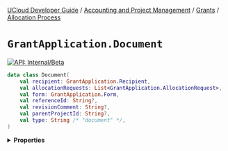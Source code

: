 [UCloud Developer Guide](/docs/developer-guide/README.md) / [Accounting and Project Management](/docs/developer-guide/accounting-and-projects/README.md) / [Grants](/docs/developer-guide/accounting-and-projects/grants/README.md) / [Allocation Process](/docs/developer-guide/accounting-and-projects/grants/grants.md)

# `GrantApplication.Document`


[![API: Internal/Beta](https://img.shields.io/static/v1?label=API&message=Internal/Beta&color=red&style=flat-square)](/docs/developer-guide/core/api-conventions.md)



```kotlin
data class Document(
    val recipient: GrantApplication.Recipient,
    val allocationRequests: List<GrantApplication.AllocationRequest>,
    val form: GrantApplication.Form,
    val referenceId: String?,
    val revisionComment: String?,
    val parentProjectId: String?,
    val type: String /* "document" */,
)
```

<details>
<summary>
<b>Properties</b>
</summary>

<details>
<summary>
<code>recipient</code>: <code><code><a href='#grantapplication.recipient'>GrantApplication.Recipient</a></code></code> Describes the recipient of resources, should the application be accepted
</summary>



Updateable by: Original creator (createdBy of application)
Immutable after creation: Yes


</details>

<details>
<summary>
<code>allocationRequests</code>: <code><code><a href='https://kotlinlang.org/api/latest/jvm/stdlib/kotlin.collections/-list/'>List</a>&lt;<a href='#grantapplication.allocationrequest'>GrantApplication.AllocationRequest</a>&gt;</code></code> Describes the allocations for resources which are requested by this application
</summary>



Updateable by: Original creator and grant givers
Immutable after creation: No


</details>

<details>
<summary>
<code>form</code>: <code><code><a href='#grantapplication.form'>GrantApplication.Form</a></code></code> A form describing why these resources are being requested
</summary>



Updateable by: Original creator
Immutable after creation: No


</details>

<details>
<summary>
<code>referenceId</code>: <code><code><a href='https://kotlinlang.org/api/latest/jvm/stdlib/kotlin/-string/'>String</a>?</code></code> A reference used for out-of-band book-keeping
</summary>



Updateable by: Grant givers
Immutable after creation: No


</details>

<details>
<summary>
<code>revisionComment</code>: <code><code><a href='https://kotlinlang.org/api/latest/jvm/stdlib/kotlin/-string/'>String</a>?</code></code> A comment describing why this change was made
</summary>



Update by: Original creator and grant givers
Immutable after creation: No. First revision must always be null.


</details>

<details>
<summary>
<code>parentProjectId</code>: <code><code><a href='https://kotlinlang.org/api/latest/jvm/stdlib/kotlin/-string/'>String</a>?</code></code> When creating a new project the user should choose one of the affiliations to be its parent.
</summary>





</details>

<details>
<summary>
<code>type</code>: <code><code>String /* "document" */</code></code> The type discriminator
</summary>

[![API: Stable](https://img.shields.io/static/v1?label=API&message=Stable&color=green&style=flat-square)](/docs/developer-guide/core/api-conventions.md)




</details>



</details>


